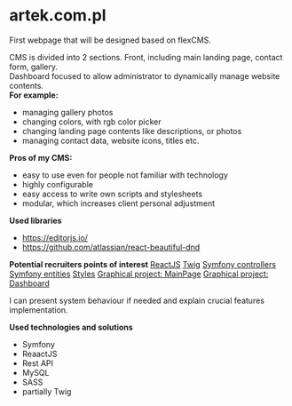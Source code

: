 # artek.com.pl
First webpage that will be designed based on flexCMS.  


CMS is divided into 2 sections.
Front, including main landing page, contact form, gallery.  
Dashboard focused to allow administrator to dynamically manage website contents.  
**For example:**
- managing gallery photos
- changing colors, with rgb color picker
- changing landing page contents like descriptions, or photos
- managing contact data, website icons, titles etc.

**Pros of my CMS:**
- easy to use even for people not familiar with technology
- highly configurable
- easy access to write own scripts and stylesheets
- modular, which increases client personal adjustment

**Used libraries**
- https://editorjs.io/
- https://github.com/atlassian/react-beautiful-dnd

**Potential recruiters points of interest**
[ReactJS](https://github.com/WojciechPrusaczyk/flex-cms/tree/main/assets/react)
[Twig](https://github.com/WojciechPrusaczyk/flex-cms/tree/main/templates)
[Symfony controllers](https://github.com/WojciechPrusaczyk/flex-cms/tree/main/src/Controller)
[Symfony entities](https://github.com/WojciechPrusaczyk/flex-cms/tree/main/src/Entity)
[Styles](https://github.com/WojciechPrusaczyk/flex-cms/tree/main/assets/styles)
[Graphical project: MainPage](https://www.figma.com/file/9MOAWdrk5MHid1iPrzpsZG/artek.com.pl)
[Graphical project: Dashboard](https://www.figma.com/file/9MOAWdrk5MHid1iPrzpsZG/artek.com.pl?type=design&node-id=31-2&mode=design)

I can present system behaviour if needed and explain crucial features implementation.

**Used technologies and solutions**
- Symfony
- ReaactJS
- Rest API
- MySQL
- SASS
- partially Twig
  
### 
